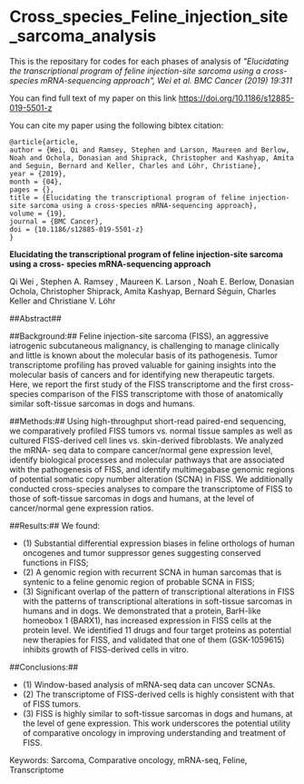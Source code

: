 # Cross_species_Feline_injection_site_sarcoma_analysis

This is the repositary for codes for each phases of analysis of *"Elucidating the transcriptional program of
feline injection-site sarcoma using a cross-
species mRNA-sequencing approach", Wei et al. BMC Cancer
(2019) 19:311*

You can find full text of my paper on this link
https://doi.org/10.1186/s12885-019-5501-z

You can cite my paper using the following bibtex citation:
```
@article{article,
author = {Wei, Qi and Ramsey, Stephen and Larson, Maureen and Berlow, Noah and Ochola, Donasian and Shiprack, Christopher and Kashyap, Amita and Seguin, Bernard and Keller, Charles and Löhr, Christiane},
year = {2019},
month = {04},
pages = {},
title = {Elucidating the transcriptional program of feline injection-site sarcoma using a cross-species mRNA-sequencing approach},
volume = {19},
journal = {BMC Cancer},
doi = {10.1186/s12885-019-5501-z}
}
```

**Elucidating the transcriptional program of
feline injection-site sarcoma using a cross-
species mRNA-sequencing approach**

Qi Wei , Stephen A. Ramsey , Maureen K. Larson , Noah E. Berlow, Donasian Ochola, Christopher Shiprack,
Amita Kashyap, Bernard Séguin, Charles Keller and Christiane V. Löhr

##Abstract##

##Background:## 
Feline injection-site sarcoma (FISS), an aggressive iatrogenic subcutaneous malignancy, is challenging
to manage clinically and little is known about the molecular basis of its pathogenesis. Tumor transcriptome
profiling has proved valuable for gaining insights into the molecular basis of cancers and for identifying new
therapeutic targets. Here, we report the first study of the FISS transcriptome and the first cross-species comparison
of the FISS transcriptome with those of anatomically similar soft-tissue sarcomas in dogs and humans.

##Methods:## 
Using high-throughput short-read paired-end sequencing, we comparatively profiled FISS tumors vs.
normal tissue samples as well as cultured FISS-derived cell lines vs. skin-derived fibroblasts. We analyzed the mRNA-
seq data to compare cancer/normal gene expression level, identify biological processes and molecular pathways
that are associated with the pathogenesis of FISS, and identify multimegabase genomic regions of potential
somatic copy number alteration (SCNA) in FISS. We additionally conducted cross-species analyses to compare the
transcriptome of FISS to those of soft-tissue sarcomas in dogs and humans, at the level of cancer/normal gene
expression ratios.

##Results:## 
We found: 
- (1) Substantial differential expression biases in feline orthologs of human oncogenes and tumor
suppressor genes suggesting conserved functions in FISS; 
- (2) A genomic region with recurrent SCNA in human
sarcomas that is syntenic to a feline genomic region of probable SCNA in FISS;
- (3) Significant overlap of the
pattern of transcriptional alterations in FISS with the patterns of transcriptional alterations in soft-tissue sarcomas in
humans and in dogs. We demonstrated that a protein, BarH-like homeobox 1 (BARX1), has increased expression in
FISS cells at the protein level. We identified 11 drugs and four target proteins as potential new therapies for FISS,
and validated that one of them (GSK-1059615) inhibits growth of FISS-derived cells in vitro.

##Conclusions:## 
- (1) Window-based analysis of mRNA-seq data can uncover SCNAs. 
- (2) The transcriptome of FISS-derived cells is highly consistent with that of FISS tumors. 
- (3) FISS is highly similar to soft-tissue sarcomas in dogs
and humans, at the level of gene expression. This work underscores the potential utility of comparative oncology in
improving understanding and treatment of FISS.

Keywords: Sarcoma, Comparative oncology, mRNA-seq, Feline, Transcriptome

